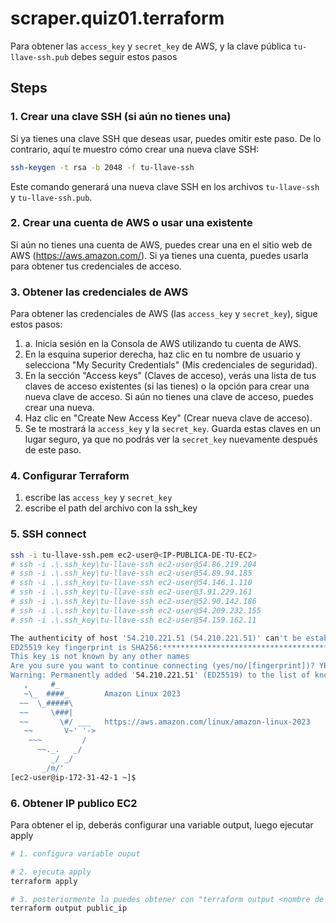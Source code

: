 # scraper.quiz01.terraform

Para obtener las `access_key` y `secret_key` de AWS, y la clave pública `tu-llave-ssh.pub` debes seguir estos pasos

## Steps

### 1. Crear una clave SSH (si aún no tienes una)

Si ya tienes una clave SSH que deseas usar, puedes omitir este paso. De lo contrario, aquí te muestro cómo crear una nueva clave SSH:

```bash
ssh-keygen -t rsa -b 2048 -f tu-llave-ssh
```

Este comando generará una nueva clave SSH en los archivos `tu-llave-ssh` y `tu-llave-ssh.pub`.

### 2. Crear una cuenta de AWS o usar una existente

Si aún no tienes una cuenta de AWS, puedes crear una en el sitio web de AWS (<https://aws.amazon.com/>). Si ya tienes una cuenta, puedes usarla para obtener tus credenciales de acceso.

### 3. Obtener las credenciales de AWS

Para obtener las credenciales de AWS (las `access_key` y `secret_key`), sigue estos pasos:

1. a. Inicia sesión en la Consola de AWS utilizando tu cuenta de AWS.
1. En la esquina superior derecha, haz clic en tu nombre de usuario y selecciona "My Security Credentials" (Mis credenciales de seguridad).
1. En la sección "Access keys" (Claves de acceso), verás una lista de tus claves de acceso existentes (si las tienes) o la opción para crear una nueva clave de acceso. Si aún no tienes una clave de acceso, puedes crear una nueva.
1. Haz clic en "Create New Access Key" (Crear nueva clave de acceso).
1. Se te mostrará la `access_key` y la `secret_key`. Guarda estas claves en un lugar seguro, ya que no podrás ver la `secret_key` nuevamente después de este paso.

### 4. Configurar Terraform

1. escribe las `access_key` y `secret_key`
1. escribe el path del archivo con la ssh_key

### 5. SSH connect

```sh
ssh -i tu-llave-ssh.pem ec2-user@<IP-PUBLICA-DE-TU-EC2>
# ssh -i .\.ssh_key\tu-llave-ssh ec2-user@54.86.219.204
# ssh -i .\.ssh_key\tu-llave-ssh ec2-user@54.89.94.185
# ssh -i .\.ssh_key\tu-llave-ssh ec2-user@54.146.1.110
# ssh -i .\.ssh_key\tu-llave-ssh ec2-user@3.91.229.161
# ssh -i .\.ssh_key\tu-llave-ssh ec2-user@52.90.142.186
# ssh -i .\.ssh_key\tu-llave-ssh ec2-user@54.209.232.155
# ssh -i .\.ssh_key\tu-llave-ssh ec2-user@54.159.162.11
```

```sh
The authenticity of host '54.210.221.51 (54.210.221.51)' can't be established.
ED25519 key fingerprint is SHA256:*******************************************.
This key is not known by any other names
Are you sure you want to continue connecting (yes/no/[fingerprint])? YES
Warning: Permanently added '54.210.221.51' (ED25519) to the list of known hosts.
   ,     #_
   ~\_  ####_        Amazon Linux 2023
  ~~  \_#####\
  ~~     \###|
  ~~       \#/ ___   https://aws.amazon.com/linux/amazon-linux-2023
   ~~       V~' '->
    ~~~         /
      ~~._.   _/
         _/ _/
       _/m/'
[ec2-user@ip-172-31-42-1 ~]$  
```

### 6. Obtener IP publico EC2

Para obtener el ip, deberás configurar una variable output, luego ejecutar apply

```sh
# 1. configura variable ouput

# 2. ejecuta apply
terraform apply

# 3. posteriormente la puedes obtener con "terraform output <nombre de la variable>"
terraform output public_ip
```
